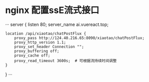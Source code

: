 # nginx 配置ssE流式接口

···
server {
    listen 80;
    server_name ai.vuereact.top;

    location /api/xiaotao/chatPostFlux {
        proxy_pass http://124.40.216.65:8090/xiaotao/chatPostFlux;
        proxy_http_version 1.1;
        proxy_set_header Connection "";
        proxy_buffering off;
        proxy_cache off;
        proxy_read_timeout 3600s;  # 可根据流持续时间调整
    }
}
···